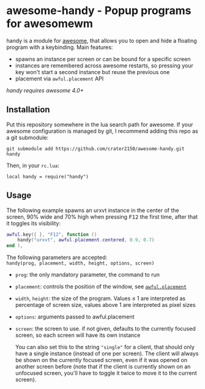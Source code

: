 # awesome-handy - Popup programs for awesomewm

handy is a module for [awesome](https://awesomewm.org/), that allows you to open
and hide a floating program with a keybinding. Main features:

- spawns an instance per screen or can be bound for a specific screen
- instances are remembered across awesome restarts, so pressing your key won't
  start a second instance but reuse the previous one
- placement via `awful.placement` API

*handy requires awesome 4.0+*

## Installation

Put this repository somewhere in the lua search path for awesome. If your
awesome configuration is managed by git, I recommend adding this repo as a git
submodule:

```git submodule add https://github.com/crater2150/awesome-handy.git handy ```

Then, in your `rc.lua`:

```local handy = require("handy")```

## Usage

The following example spawns an urxvt instance in the center of the screen, 90%
wide and 70% high when pressing <kbd>F12</kbd> the first time, after that it
toggles its visibility:

```lua
awful.key({ }, "F12", function ()
	handy("urxvt", awful.placement.centered, 0.9, 0.7)
end ),
```

The following parameters are accepted:  
`handy(prog, placement, width, height, options, screen)`

- `prog`: the only mandatory parameter, the command to run
- `placement`: controls the position of the window, see [`awful.placement`](https://awesomewm.org/apidoc/libraries/awful.placement.html)
- `width`, `height`: the size of the program. Values ≤ 1 are interpreted as
  percentage of screen size, values above 1 are interpreted as pixel sizes
- `options`: arguments passed to awful.placement
- `screen`: the screen to use. if not given, defaults to the currently focused
  screen, so each screen will have its own instance

  You can also set this to the string `"single"` for a client, that should only
  have a single instance (instead of one per screen). The client will always be
  shown on the currently focused screen, even if it was opened on another
  screen before (note that if the client is currently shown on an unfocused
  screen, you'll have to toggle it twice to move it to the current screen).
